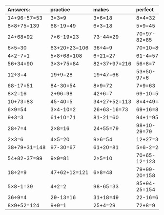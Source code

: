 | Answers: | practice | makes | perfect | ! |
| :--- | :--- | :--- | :--- | :--- |
| 14+96-57=53 | 3×3=9 | 3×6=18 | 8×4=32 | 2×8-8=8 | 
| 8×8+75=139 | 68-19=49 | 6×3=18 | 5×9=45 | 6×4=24 | 
| 24+68=92 | 7×6-19=23 | 73-44=29 | 70+97-82=85 | 5×8=40 | 
| 6×5=30 | 63+20+23=106 | 36÷4=9 | 70+10=80 | 81÷9=9 | 
| 4×2-7=1 | 5×8+68=108 | 6+21=27 | 61-4=57 | 2×7=14 | 
| 56+34=90 | 3×3+75=84 | 82+37+97=216 | 56÷8=7 | 7×3-2=19 | 
| 12÷3=4 | 19+9=28 | 19+47=66 | 53+50-97=6 | 6×7=42 | 
| 68-17=51 | 84-30=54 | 8×9=72 | 7×9=63 | 45+30=75 | 
| 8×2=16 | 2+96=98 | 42÷6=7 | 69-10=59 | 7×7+71=120 | 
| 10+73=83 | 45-40=5 | 34+27+52=113 | 8×4+49=81 | 21+80-93=8 | 
| 6×9=54 | 3×4-10=2 | 26+63-16=73 | 69+16=85 | 5×2=10 | 
| 9÷3=3 | 61+10=71 | 81-21=60 | 94+1=95 | 3×4=12 | 
| 28÷7=4 | 2×8=16 | 24+55=79 | 98+10-29=79 | 41+40=81 | 
| 2×3=6 | 4×5=20 | 9×6=54 | 12+27=39 | 5×3+72=87 | 
| 38+79+31=148 | 97-30=67 | 61+20=81 | 5×6-2=28 | 2×6-4=8 | 
| 54+82-37=99 | 9×9=81 | 2×5=10 | 70+65-12=123 | 10÷2=5 | 
| 18÷2=9 | 47+62+12=121 | 6×8=48 | 79+99-20=158 | 53+20=73 | 
| 5×8-1=39 | 4÷2=2 | 98-65=33 | 85+94-25=154 | 4×8-32=0 | 
| 36÷9=4 | 29-13=16 | 31+18=49 | 22-16=6 | 56-9=47 | 
| 8×9+52=124 | 9÷9=1 | 25+4=29 | 72÷8=9 | 24÷8=3 | 

